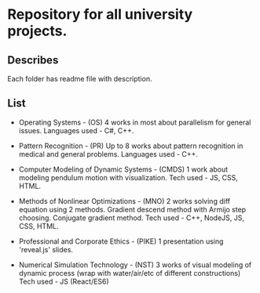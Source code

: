 # Repository for all university projects.

## Describes
Each folder has readme file with description.

## List
-   Operating Systems - (OS)
    4 works in most about parallelism for general issues.
    Languages used - C#, C++.

-   Pattern Recognition - (PR)
    Up to 8 works about pattern recognition in medical and general problems.
    Languages used - C++.

-   Computer Modeling of Dynamic Systems - (CMDS)
    1 work about modeling pendulum motion with visualization.
    Tech used - JS, CSS, HTML.

-   Methods of Nonlinear Optimizations - (MNO)
    2 works solving diff equation using 2 methods.
    Gradient descend method with Armijo step choosing.
    Conjugate gradient method.
    Tech used - C++, NodeJS, JS, CSS, HTML.

-   Professional and Corporate Ethics - (PIKE)
    1 presentation using 'reveal.js' slides.

-   Numerical Simulation Technology - (NST)
    3 works of visual modeling of dynamic process
    (wrap with water/air/etc of different constructions)
    Tech used - JS (React/ES6)

